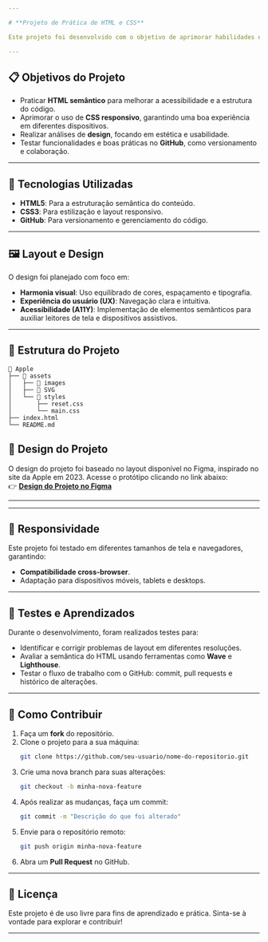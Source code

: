 ```yaml
---

# **Projeto de Prática de HTML e CSS**

Este projeto foi desenvolvido com o objetivo de aprimorar habilidades em **HTML**, **CSS** e **GitHub**, abordando conceitos importantes de **semântica**, **responsividade** e **análise de design**.

---
```


## **📋 Objetivos do Projeto**

- Praticar **HTML semântico** para melhorar a acessibilidade e a estrutura do código.
- Aprimorar o uso de **CSS responsivo**, garantindo uma boa experiência em diferentes dispositivos.
- Realizar análises de **design**, focando em estética e usabilidade.
- Testar funcionalidades e boas práticas no **GitHub**, como versionamento e colaboração.

---

## **🚀 Tecnologias Utilizadas**

- **HTML5**: Para a estruturação semântica do conteúdo.
- **CSS3**: Para estilização e layout responsivo.
- **GitHub**: Para versionamento e gerenciamento do código.

---

## **🖼️ Layout e Design**

O design foi planejado com foco em:
- **Harmonia visual**: Uso equilibrado de cores, espaçamento e tipografia.
- **Experiência do usuário (UX)**: Navegação clara e intuitiva.
- **Acessibilidade (A11Y)**: Implementação de elementos semânticos para auxiliar leitores de tela e dispositivos assistivos.

---

## **📂 Estrutura do Projeto**

```plaintext
📁 Apple
├── 📂 assets
│   ├── 📂 images
│   ├── 📂 SVG
│   └── 📂 styles
│       ├── reset.css
│       └── main.css
├── index.html
└── README.md
```
## **🎨 Design do Projeto**

O design do projeto foi baseado no layout disponível no Figma, inspirado no site da Apple em 2023. Acesse o protótipo clicando no link abaixo:  
👉 **[Design do Projeto no Figma](https://www.figma.com/design/74AjDeNJ7MtwdNDuqlSUzp/Apple-Website-UI-2023-(apple.com)-(Community)?node-id=1-611&node-type=frame&t=atALc12vbdsY1joC-0)**

---
---

## **📱 Responsividade**

Este projeto foi testado em diferentes tamanhos de tela e navegadores, garantindo:
- **Compatibilidade cross-browser**.
- Adaptação para dispositivos móveis, tablets e desktops.

---

## **📌 Testes e Aprendizados**

Durante o desenvolvimento, foram realizados testes para:
- Identificar e corrigir problemas de layout em diferentes resoluções.
- Avaliar a semântica do HTML usando ferramentas como **Wave** e **Lighthouse**.
- Testar o fluxo de trabalho com o GitHub: commit, pull requests e histórico de alterações.

---

## **🌟 Como Contribuir**

1. Faça um **fork** do repositório.
2. Clone o projeto para a sua máquina:
   ```bash
   git clone https://github.com/seu-usuario/nome-do-repositorio.git
   ```
3. Crie uma nova branch para suas alterações:
   ```bash
   git checkout -b minha-nova-feature
   ```
4. Após realizar as mudanças, faça um commit:
   ```bash
   git commit -m "Descrição do que foi alterado"
   ```
5. Envie para o repositório remoto:
   ```bash
   git push origin minha-nova-feature
   ```
6. Abra um **Pull Request** no GitHub.


---

## **📄 Licença**

Este projeto é de uso livre para fins de aprendizado e prática. Sinta-se à vontade para explorar e contribuir!

---